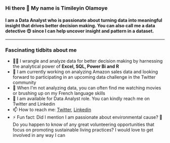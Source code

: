 ### Hi there 👋 My name is Timileyin Olamoye

#### I am a Data Analyst who is passionate about turning data into meaningful insight that drives better decision making. You can also call me a data detective 😊 since I can help uncover insight and pattern in a dataset. 
---
### Fascinating tidbits about me
- 🤸‍♀️ I wrangle and analyze data for better decision making by harnessing the analytical power of **Excel, SQL, Power Bi and R**
- 🔭 I am currently working on analyzing Amazon sales data and looking forward to participating in an upcoming data challenge in the Twitter community 
- 🥰 When I'm not analyzing data, you can often find me watching movies or brushing up on my French language skills
- 💞️ I am available for Data Analyst role. You can kindly reach me on Twitter and Linkedin
- 📫 How to reach me: [Twitter](https://twitter.com/tolamoye), [Linkedin](https://www.linkedin.com/in/timileyinolamoye/)
- ⚡ Fun fact: Did I mention I am passionate about environmental cause? 🤭 Do you happen to know of any great volunteering opportunities that focus on promoting sustainable living practices? I would love to get involved in any way I can
<!--
**tolamoye/tolamoye** is a ✨ _special_ ✨ repository because its `README.md` (this file) appears on your GitHub profile.

Here are some ideas to get you started:

- 🔭 I’m currently working on ...
- 🌱 I’m currently learning ...
- 👯 I’m looking to collaborate on ...
- 🤔 I’m looking for help with ...
- 💬 Ask me about ...
- 📫 How to reach me: ...
- 😄 Pronouns: ...
- ⚡ Fun fact: ...
-->
